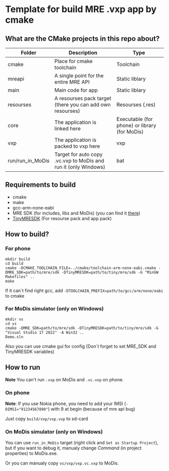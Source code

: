 # Template for build MRE .vxp app by cmake

## What are the CMake projects in this repo about?

|Folder|Description|Type|
|-|-|-|
|cmake|Place for cmake toolchain|Toolchain|
|mreapi|A single point for the entire MRE API|Static liblary|
|main|Main code for app|Static liblary|
|resourses|A resourses pack target (there you can add own resourses)|Resourses (.res)|
|core|The application is linked here|Executable (for phone) or library (for MoDis)|
|vxp|The application is packed to vxp here|vxp|
|run/run_in_MoDis|Target for auto copy .vc.vxp to MoDis and run it (only Windows)|bat|

## Requirements to build

- cmake
- make
- gcc-arm-none-eabi
- MRE SDK (for includes, libs and MoDis) (you can find it [there](https://github.com/raspiduino/mre-sdk))
- [TinyMRESDK](https://github.com/XimikBoda/TinyMRESDK) (For resourse pack and app pack)

## How to build?
### For phone

```
mkdir build
cd build
cmake -DCMAKE_TOOLCHAIN_FILE=../cmake/toolchain-arm-none-eabi.cmake -DMRE_SDK=path/to/mre/sdk -DTinyMRESDK=path/to/tiny/mre/sdk -G "MinGW Makefiles" ..
make
```

If it can`t find right gcc, add ```-DTOOLCHAIN_PREFIX=path/to/gcc/arm/none/eabi``` to cmake

### For MoDis simulator (only on Windows)

```
mkdir vs
cd vs
cmake -DMRE_SDK=path/to/mre/sdk -DTinyMRESDK=path/to/tiny/mre/sdk -G "Visual Studio 17 2022" -A Win32 ..
Demo.sln
```

Also you can use cmake gui for config (Don`t forget to set MRE_SDK and TinyMRESDK variables)

## How to run

**Note** You can't run `.vxp` on MoDis and `.vc.vxp` on phone. 
### On phone

**Note**: If you use Nokia phone, you need to add your IMSI (```-DIMSI="91234567890"```) with 9 at begin (because of mre api bug)

Just copy `build/vxp/vxp.vxp` to sd-card

### On MoDis simulator (only on Windows)

You can use `run_in_MoDis` target (right click and `Set as Startup Project`), but if you want to debug it, manualy change *Command* (in project properties) to MoDis.exe.

Or you can manualy copy `vs/vxp/vxp.vc.vxp` to MoDis.